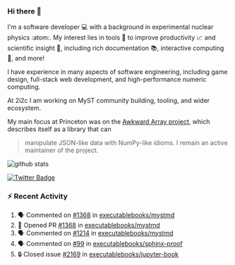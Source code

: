 ### Hi there 👋 

I'm a software developer 💻 with a background in experimental nuclear physics :atom:. My interest lies in tools :wrench: to improve productivity :chart_with_upwards_trend: and scientific insight :telescope:, including rich documentation 📚, interactive computing 🧮, and more! 

I have experience in many aspects of software engineering, including game design, full-stack web development, and high-performance numeric computing. 

At 2i2c I am working on MyST community building, tooling, and wider ecosystem. 

My main focus at Princeton was on the [Awkward Array project](awkward-array.org/), which describes itself as a library that can 
> manipulate JSON-like data with NumPy-like idioms. I remain an active maintainer of the project. 

![github stats](https://github-readme-stats.vercel.app/api?username=agoose77&show_icons=true&hide_rank=true&hide_title=true&bg_color=30,e76445,904e95&text_color=efe3ec&icon_color=efe3ec)
<!--
**agoose77/agoose77** is a ✨ _special_ ✨ repository because its `README.md` (this file) appears on your GitHub profile.

Here are some ideas to get you started:

- 🔭 I’m currently working on ...
- 🌱 I’m currently learning ...
- 👯 I’m looking to collaborate on ...
- 🤔 I’m looking for help with ...
- 💬 Ask me about ...
- 📫 How to reach me: ...
- 😄 Pronouns: ...
- ⚡ Fun fact: ...
-->

[![Twitter Badge](https://img.shields.io/twitter/follow/agoose77?style=flat-square&logo=Twitter&logoColor=white&color=cornflowerblue)](https://twitter.com/agoose77)

### :zap: Recent Activity

<!--START_SECTION:activity-->
1. 🗣 Commented on [#1368](https://github.com/executablebooks/mystmd/pull/1368#issuecomment-2199914696) in [executablebooks/mystmd](https://github.com/executablebooks/mystmd)
2. 💪 Opened PR [#1368](https://github.com/executablebooks/mystmd/pull/1368) in [executablebooks/mystmd](https://github.com/executablebooks/mystmd)
3. 🗣 Commented on [#1214](https://github.com/executablebooks/mystmd/issues/1214#issuecomment-2199695744) in [executablebooks/mystmd](https://github.com/executablebooks/mystmd)
4. 🗣 Commented on [#99](https://github.com/executablebooks/sphinx-proof/pull/99#issuecomment-2199528805) in [executablebooks/sphinx-proof](https://github.com/executablebooks/sphinx-proof)
5. 🔒 Closed issue [#2169](https://github.com/executablebooks/jupyter-book/issues/2169) in [executablebooks/jupyter-book](https://github.com/executablebooks/jupyter-book)
<!--END_SECTION:activity-->

